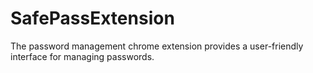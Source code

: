# SafePassExtension
The password management chrome extension provides a user-friendly interface for managing passwords.
